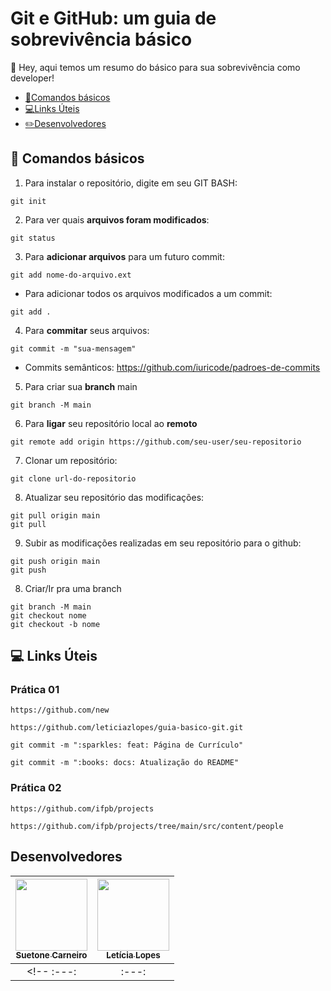 # Git e GitHub: um guia de sobrevivência básico	
👀 Hey, aqui temos um resumo do básico para sua sobrevivência como developer!

* [🚀Comandos básicos](#-comandos-básicos)
* [💻Links Úteis](#links-úteis)
* [✏️Desenvolvedores](#desenvolvedores)

## 🚀 Comandos básicos

1. Para instalar o repositório, digite em seu GIT BASH:

```
git init
```

2. Para ver quais **arquivos foram modificados**:

```
git status
```

3. Para **adicionar arquivos** para um futuro commit:

```
git add nome-do-arquivo.ext
```

- Para adicionar todos os arquivos modificados a um commit:

```
git add .
```

4. Para **commitar** seus arquivos:

```
git commit -m "sua-mensagem"
```
- Commits semânticos: https://github.com/iuricode/padroes-de-commits
  

5. Para criar sua **branch** main
```
git branch -M main
```

6. Para **ligar** seu repositório local ao **remoto**
```
git remote add origin https://github.com/seu-user/seu-repositorio
```

7. Clonar um repositório:
```
git clone url-do-repositorio
```

8. Atualizar seu repositório das modificações:
```
git pull origin main
git pull
```

9. Subir as modificações realizadas em seu repositório para o github:
```
git push origin main
git push
```

8. Criar/Ir pra uma branch
```
git branch -M main
git checkout nome
git checkout -b nome
```

## 💻 Links Úteis
### Prática 01
```
https://github.com/new

https://github.com/leticiazlopes/guia-basico-git.git

git commit -m ":sparkles: feat: Página de Currículo"

git commit -m ":books: docs: Atualização do README"

```

### Prática 02
```
https://github.com/ifpb/projects

https://github.com/ifpb/projects/tree/main/src/content/people

```

## Desenvolvedores
| [<img loading="lazy" src="https://avatars.githubusercontent.com/u/148480989?v=4" width=115><br><sub>Suetone Carneiro</sub>](https://github.com/suetonecarneiro) | [<img loading="lazy" src="https://avatars.githubusercontent.com/u/129249488?v=4" width=115><br><sub>Letícia Lopes</sub>](https://github.com/leticiazlopes) 
| :---: | :---: | 
<!-- :---: | :---: | -->